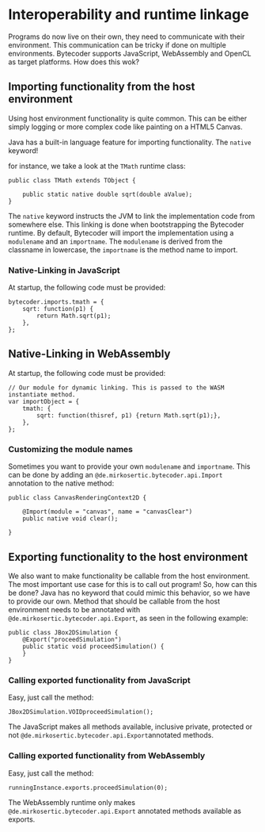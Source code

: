 # Interoperability and runtime linkage

Programs do now live on their own, they need to communicate with their environment.
This communication can be tricky if done on multiple environments. Bytecoder supports
JavaScript, WebAssembly and OpenCL as target platforms. How does this wok?

## Importing functionality from the host environment

Using host environment functionality is quite common. This can be either simply
logging or more complex code like painting on a HTML5 Canvas.

Java has a built-in language feature for importing functionality. The `native` keyword!

for instance, we take a look at the `TMath` runtime class:

```
public class TMath extends TObject {

    public static native double sqrt(double aValue);
}
```

The `native` keyword instructs the JVM to link the implementation code from somewhere else.
This linking is done when bootstrapping the Bytecoder runtime. By default, Bytecoder will
import the implementation using a `modulename` and an `importname`. The `modulename` is
derived from the classname in lowercase, the `importname` is the method name to import.

### Native-Linking in JavaScript

At startup, the following code must be provided:

```
bytecoder.imports.tmath = {
    sqrt: function(p1) {
        return Math.sqrt(p1);
    },
};
```

## Native-Linking in WebAssembly

At startup, the following code must be provided:

```
// Our module for dynamic linking. This is passed to the WASM instantiate method.
var importObject = {
    tmath: {
        sqrt: function(thisref, p1) {return Math.sqrt(p1);},
    },
};
```

### Customizing the module names

Sometimes you want to provide your own `modulename` and `importname`. This can be
done by adding an `@de.mirkosertic.bytecoder.api.Import` annotation to the native method:

```
public class CanvasRenderingContext2D {

    @Import(module = "canvas", name = "canvasClear")
    public native void clear();
    
}
```

## Exporting functionality to the host environment

We also want to make functionality be callable from the host environment. The most 
important use case for this is to call out program! So, how can this be done? Java
has no keyword that could mimic this behavior, so we have to provide our own. Method
that should be callable from the host environment needs to be annotated with 
`@de.mirkosertic.bytecoder.api.Export`, as seen in the following example:

```
public class JBox2DSimulation {
    @Export("proceedSimulation")
    public static void proceedSimulation() {
    }
}
```

### Calling exported functionality from JavaScript

Easy, just call the method:

```
JBox2DSimulation.VOIDproceedSimulation();
```

The JavaScript makes all methods available, inclusive private, protected or not 
`@de.mirkosertic.bytecoder.api.Export`annotated methods.

### Calling exported functionality from WebAssembly

Easy, just call the method:

```
runningInstance.exports.proceedSimulation(0);
```

The WebAssembly runtime only makes `@de.mirkosertic.bytecoder.api.Export` annotated 
methods available as exports.